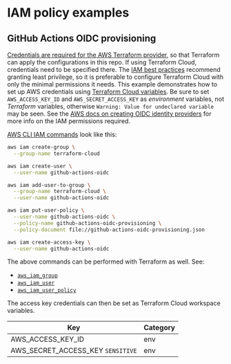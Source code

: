 # IAM policy examples

## GitHub Actions OIDC provisioning

[Credentials are required for the AWS Terraform provider](https://registry.terraform.io/providers/hashicorp/aws/latest/docs#authentication), so that Terraform can apply the configurations in this repo. If using Terraform Cloud, credentials need to be specified there. The [IAM best practices](https://docs.aws.amazon.com/IAM/latest/UserGuide/best-practices.html) recommend granting least privilege, so it is preferable to configure Terraform Cloud with only the minimal permissions it needs. This example demonstrates how to set up AWS credentials using [Terraform Cloud variables](https://www.terraform.io/docs/cloud/workspaces/variables.html). Be sure to set `AWS_ACCESS_KEY_ID` and `AWS_SECRET_ACCESS_KEY` as _environment_ variables, not _Terraform_ variables, otherwise `Warning: Value for undeclared variable` may be seen. See the [AWS docs on creating OIDC identity providers](https://docs.aws.amazon.com/IAM/latest/UserGuide/id_roles_providers_create_oidc.html) for more info on the IAM permissions required.

[AWS CLI IAM commands](https://docs.aws.amazon.com/cli/latest/reference/iam/index.html) look like this:

```sh
aws iam create-group \
  --group-name terraform-cloud

aws iam create-user \
  --user-name github-actions-oidc

aws iam add-user-to-group \
  --group-name terraform-cloud \
  --user-name github-actions-oidc

aws iam put-user-policy \
  --user-name github-actions-oidc \
  --policy-name github-actions-oidc-provisioning \
  --policy-document file://github-actions-oidc-provisioning.json

aws iam create-access-key \
  --user-name github-actions-oidc
```

The above commands can be performed with Terraform as well. See:

- [`aws_iam_group`](https://registry.terraform.io/providers/hashicorp/aws/latest/docs/resources/iam_group)
- [`aws_iam_user`](https://registry.terraform.io/providers/hashicorp/aws/latest/docs/resources/iam_user)
- [`aws_iam_user_policy`](https://registry.terraform.io/providers/hashicorp/aws/latest/docs/resources/iam_user_policy)

The access key credentials can then be set as Terraform Cloud workspace variables.

| Key                               | Category |
| --------------------------------- | -------- |
| AWS_ACCESS_KEY_ID                 | env      |
| AWS_SECRET_ACCESS_KEY `SENSITIVE` | env      |
